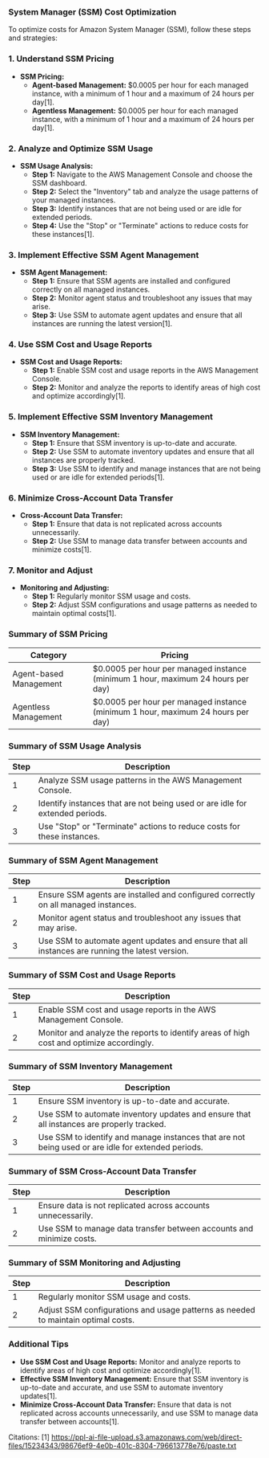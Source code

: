### System Manager (SSM) Cost Optimization

To optimize costs for Amazon System Manager (SSM), follow these steps and strategies:

### 1. Understand SSM Pricing

- **SSM Pricing:**
  - **Agent-based Management:** $0.0005 per hour for each managed instance, with a minimum of 1 hour and a maximum of 24 hours per day[1].
  - **Agentless Management:** $0.0005 per hour for each managed instance, with a minimum of 1 hour and a maximum of 24 hours per day[1].

### 2. Analyze and Optimize SSM Usage

- **SSM Usage Analysis:**
  - **Step 1:** Navigate to the AWS Management Console and choose the SSM dashboard.
  - **Step 2:** Select the "Inventory" tab and analyze the usage patterns of your managed instances.
  - **Step 3:** Identify instances that are not being used or are idle for extended periods.
  - **Step 4:** Use the "Stop" or "Terminate" actions to reduce costs for these instances[1].

### 3. Implement Effective SSM Agent Management

- **SSM Agent Management:**
  - **Step 1:** Ensure that SSM agents are installed and configured correctly on all managed instances.
  - **Step 2:** Monitor agent status and troubleshoot any issues that may arise.
  - **Step 3:** Use SSM to automate agent updates and ensure that all instances are running the latest version[1].

### 4. Use SSM Cost and Usage Reports

- **SSM Cost and Usage Reports:**
  - **Step 1:** Enable SSM cost and usage reports in the AWS Management Console.
  - **Step 2:** Monitor and analyze the reports to identify areas of high cost and optimize accordingly[1].

### 5. Implement Effective SSM Inventory Management

- **SSM Inventory Management:**
  - **Step 1:** Ensure that SSM inventory is up-to-date and accurate.
  - **Step 2:** Use SSM to automate inventory updates and ensure that all instances are properly tracked.
  - **Step 3:** Use SSM to identify and manage instances that are not being used or are idle for extended periods[1].

### 6. Minimize Cross-Account Data Transfer

- **Cross-Account Data Transfer:**
  - **Step 1:** Ensure that data is not replicated across accounts unnecessarily.
  - **Step 2:** Use SSM to manage data transfer between accounts and minimize costs[1].

### 7. Monitor and Adjust

- **Monitoring and Adjusting:**
  - **Step 1:** Regularly monitor SSM usage and costs.
  - **Step 2:** Adjust SSM configurations and usage patterns as needed to maintain optimal costs[1].

### Summary of SSM Pricing

| Category | Pricing |
| --- | --- |
| Agent-based Management | $0.0005 per hour per managed instance (minimum 1 hour, maximum 24 hours per day) |
| Agentless Management | $0.0005 per hour per managed instance (minimum 1 hour, maximum 24 hours per day) |

### Summary of SSM Usage Analysis

| Step | Description |
| --- | --- |
| 1 | Analyze SSM usage patterns in the AWS Management Console. |
| 2 | Identify instances that are not being used or are idle for extended periods. |
| 3 | Use "Stop" or "Terminate" actions to reduce costs for these instances. |

### Summary of SSM Agent Management

| Step | Description |
| --- | --- |
| 1 | Ensure SSM agents are installed and configured correctly on all managed instances. |
| 2 | Monitor agent status and troubleshoot any issues that may arise. |
| 3 | Use SSM to automate agent updates and ensure that all instances are running the latest version. |

### Summary of SSM Cost and Usage Reports

| Step | Description |
| --- | --- |
| 1 | Enable SSM cost and usage reports in the AWS Management Console. |
| 2 | Monitor and analyze the reports to identify areas of high cost and optimize accordingly. |

### Summary of SSM Inventory Management

| Step | Description |
| --- | --- |
| 1 | Ensure SSM inventory is up-to-date and accurate. |
| 2 | Use SSM to automate inventory updates and ensure that all instances are properly tracked. |
| 3 | Use SSM to identify and manage instances that are not being used or are idle for extended periods. |

### Summary of SSM Cross-Account Data Transfer

| Step | Description |
| --- | --- |
| 1 | Ensure data is not replicated across accounts unnecessarily. |
| 2 | Use SSM to manage data transfer between accounts and minimize costs. |

### Summary of SSM Monitoring and Adjusting

| Step | Description |
| --- | --- |
| 1 | Regularly monitor SSM usage and costs. |
| 2 | Adjust SSM configurations and usage patterns as needed to maintain optimal costs. |

### Additional Tips

- **Use SSM Cost and Usage Reports:** Monitor and analyze reports to identify areas of high cost and optimize accordingly[1].
- **Effective SSM Inventory Management:** Ensure that SSM inventory is up-to-date and accurate, and use SSM to automate inventory updates[1].
- **Minimize Cross-Account Data Transfer:** Ensure that data is not replicated across accounts unnecessarily, and use SSM to manage data transfer between accounts[1].

Citations:
[1] https://ppl-ai-file-upload.s3.amazonaws.com/web/direct-files/15234343/98676ef9-4e0b-401c-8304-796613778e76/paste.txt
